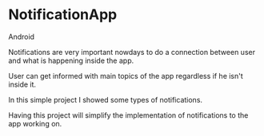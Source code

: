 # NotificationApp
Android

Notifications are very important nowdays to do a connection between user and what is happening inside the app.

User can get informed with main topics of the app regardless if he isn't inside it.

In this simple project I showed some types of notifications.

Having this project will simplify the implementation of notifications to the app working on.
